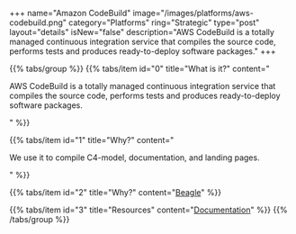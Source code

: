 +++
name="Amazon CodeBuild"
image="/images/platforms/aws-codebuild.png"
category="Platforms"
ring="Strategic"
type="post"
layout="details"
isNew="false"
description="AWS CodeBuild is a totally managed continuous integration service that compiles the source code, performs tests and produces ready-to-deploy software packages."
+++

{{% tabs/group %}}
  {{% tabs/item id="0" title="What is it?" content="<p>AWS CodeBuild is a totally managed continuous integration service that compiles the source code, performs tests and produces ready-to-deploy software packages.</p>" %}}

  {{% tabs/item id="1" title="Why?" content="<p>We use it to compile C4-model, documentation, and landing pages.</p>" %}}

  {{% tabs/item id="2" title="Why?" content="<a href='https://usebeagle.io/' target='_blank'>Beagle</a>" %}}

  {{% tabs/item id="3" title="Resources" content="<a href='https://aws.amazon.com/pt/training/?nc2=h_ql_le_tc' target='_blank'>Documentation</a>" %}}
{{% /tabs/group %}}
